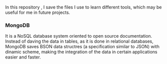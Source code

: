 In this repository , I save the files I use to learn different tools, which may
be useful for me in future projects.

### MongoDB
	
It is a NoSQL database system oriented to open source documentation.
Instead of daving the data in tables, as it is done in relational databases, 
MongoDB saves BSON data structres (a specification similar to JSON) with
dinamic scheme, making the integration of the data in certain applications 
easier and faster.
